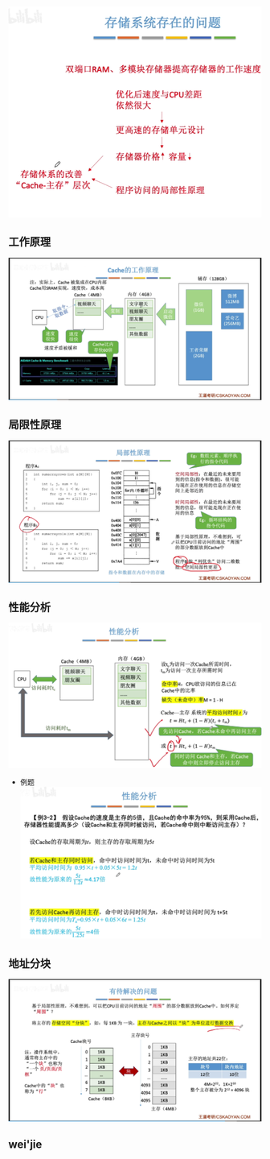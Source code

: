


![输入图片说明](/imgs/2025-08-09/DLSQnRwxG6bwkdua.png)

## 工作原理
![输入图片说明](/imgs/2025-08-09/s0If9T3B7mJ07pmi.png)

## 局限性原理
![输入图片说明](/imgs/2025-08-09/8ngHFofCAxawOyq0.png)

## 性能分析
![输入图片说明](/imgs/2025-08-09/pHNhaL2unv02fuPM.png)

- 例题
![输入图片说明](/imgs/2025-08-09/ghPTEPTA2ONOHceF.png)

## 地址分块
![输入图片说明](/imgs/2025-08-09/wfIG0edA3PaXUkZg.png)

## wei'jie
<!--stackedit_data:
eyJoaXN0b3J5IjpbLTE1NjQxMjk3NCwtMTQzMjA0NjY3OF19
-->